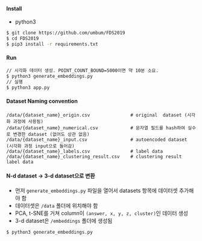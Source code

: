 

#### Install
- python3
```bash
$ git clone https://github.com/umbum/FDS2019
$ cd FDS2019
$ pip3 install -r requirements.txt
```

#### Run
```bash
// 시각화 데이터 생성. POINT_COUNT_BOUND=5000이면 약 10분 소요.
$ python3 generate_embeddings.py
// 실행
$ python3 app.py
```

#### Dataset Naming convention
```
/data/{dataset_name}_origin.csv               # original  dataset (시각화 과정에 사용됨)
/data/{dataset_name}_numerical.csv            # 문자열 필드를 hash하여 실수로 변경한 dataset (없어도 상관 없음)
/data/{dataset_name}_input.csv                # autoencoded dataset (시각화 과정 input으로 들어감)
/data/{dataset_name}_labels.csv               # label data
/data/{dataset_name}_clustering_result.csv    # clustering result label data
```

#### N-d dataset -> 3-d dataset으로 변환
- 먼저 `generate_embeddings.py` 파일을 열어서 datasets 항목에 데이터셋 추가해야 함
- 데이터셋은 `/data` 폴더에 위치해야 함
- PCA, t-SNE를 거쳐 column이 `(answer, x, y, z, cluster)`인 데이터 생성
- 3-d dataset은 `/embeddings` 폴더에 생성됨
``` 
$ python3 generate_embeddings.py
```